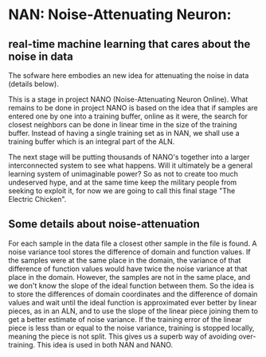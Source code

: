 # NAN: Noise-Attenuating Neuron:

## real-time machine learning that cares about the noise in data

The sofware here embodies an new idea for attenuating the noise in data (details below).

 This is a stage in project NANO (Noise-Attenuating Neuron Online). What remains to be done in project NANO is based on the idea that if samples are entered one by one into a training buffer, online as it were, the search for closest neighbors can be done in linear time in the size of the training buffer.  Instead of having a single training set as in NAN, we shall use a training buffer which is an integral part of the ALN. 
 
 The next stage will be putting thousands of NANO's together into a larger interconnected system to see what happens. Will it ultimately be a general learning system of unimaginable power? So as not to create too much undeserved hype, and at the same time keep the military people from seeking to exploit it, for now we are going to call this final stage "The Electric Chicken".

## Some details about noise-attenuation

For each sample in the data file a closest other sample in the file is found. A noise variance tool stores the difference of domain and function values. If the samples were at the same place in the domain, the variance of that difference of function values would have twice the noise variance at that place in the domain. However, the samples are not in the same place, and we don't know the slope of the ideal function between them.  So the idea is to store the differences of domain coordinates and the difference of domain values and wait until the ideal function is approximated ever better by linear pieces, as in an ALN, and to use the slope of the linear piece joining them to get a better estimate of noise variance.  If the training error of the linear piece is less than or equal to the noise variance, training is stopped locally, meaning the piece is not split. This gives us a superb way of avoiding over-training. This idea is used in both NAN and NANO.
